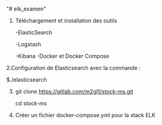 "# elk_examen" 


1. Téléchargement et installation des outils

   -ElasticSearch
   
   -Logstash
   
   -Kibana
   -Docker et Docker Compose 
   
2.Configuration de Elasticsearch avec la commande :
   
   $./elasticsearch

3. git clone https://gitlab.com/m2gl1/stock-ms.git

    cd stock-ms

4.  Créer un fichier docker-compose.yml pour la stack ELK
